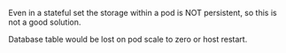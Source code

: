 Even in a stateful set the storage within a pod is NOT persistent, so this is not a good solution.

Database table would be lost on pod scale to zero or host restart.